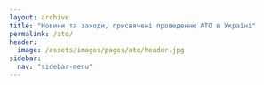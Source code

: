 ```yaml
---
layout: archive
title: "Новини та заходи, присвячені проведенню АТО в Україні"
permalink: /ato/
header:
  image: /assets/images/pages/ato/header.jpg
sidebar:
  nav: "sidebar-menu"
---
```

